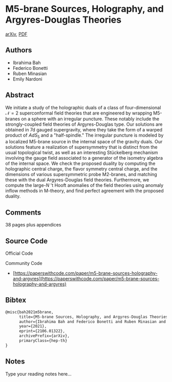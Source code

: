 
# M5-brane Sources, Holography, and Argyres-Douglas Theories

[arXiv](https://arxiv.org/abs/2106.01322), [PDF](https://arxiv.org/pdf/2106.01322.pdf)

## Authors

- Ibrahima Bah
- Federico Bonetti
- Ruben Minasian
- Emily Nardoni

## Abstract

We initiate a study of the holographic duals of a class of four-dimensional $\mathcal{N}=2$ superconformal field theories that are engineered by wrapping M5-branes on a sphere with an irregular puncture. These notably include the strongly-coupled field theories of Argyres-Douglas type. Our solutions are obtained in 7d gauged supergravity, where they take the form of a warped product of $AdS_5$ and a "half-spindle." The irregular puncture is modeled by a localized M5-brane source in the internal space of the gravity duals. Our solutions feature a realization of supersymmetry that is distinct from the usual topological twist, as well as an interesting Stückelberg mechanism involving the gauge field associated to a generator of the isometry algebra of the internal space. We check the proposed duality by computing the holographic central charge, the flavor symmetry central charge, and the dimensions of various supersymmetric probe M2-branes, and matching these with the dual Argyres-Douglas field theories. Furthermore, we compute the large-$N$ 't Hooft anomalies of the field theories using anomaly inflow methods in M-theory, and find perfect agreement with the proposed duality.

## Comments

38 pages plus appendices

## Source Code

Official Code



Community Code

- [https://paperswithcode.com/paper/m5-brane-sources-holography-and-argyres](https://paperswithcode.com/paper/m5-brane-sources-holography-and-argyres)

## Bibtex

```tex
@misc{bah2021m5brane,
      title={M5-brane Sources, Holography, and Argyres-Douglas Theories}, 
      author={Ibrahima Bah and Federico Bonetti and Ruben Minasian and Emily Nardoni},
      year={2021},
      eprint={2106.01322},
      archivePrefix={arXiv},
      primaryClass={hep-th}
}
```

## Notes

Type your reading notes here...

